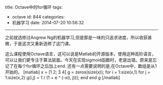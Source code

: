 title: Octave中的for循环
tags:
  - octave
id: 844
categories:
  - 机器学习
date: 2014-07-20 10:56:32
---

之前就选修过Angrew Ng的机器学习,但是那是一味的只追求进度，所以收获甚微，于是这次又重新选修了这门课。

这么课程使用Octave语言，这可以说是Matlab的开源版本，使用这种高阶语言，可以让我们更专注于算法层面。今天在实现sigmoid函数时，老是出错。原来是忘记了在每个for循环之后加上end. 还有一点需要说明的是,在Octave中，数组是从1开始的。
[matlab]
x = [1 2; 3 4]
g = zeros(size(x));
for i = 1:size(x,1)
    for j = 1:size(x,2)
        g(i,j) = 1 / (1 + e ^ (-x(i, j)));
    end 
end
g
[/matlab]